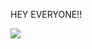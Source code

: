 







HEY EVERYONE!!




![](https://github-profile-trophy.vercel.app/?username=yograjsharma05&theme=gruvbox&no-frame=false&no-bg=false&margin-w=4)
